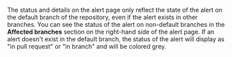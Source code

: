 The status and details on the alert page only reflect the state of the alert on the default branch of the repository, even if the alert exists in other branches. You can see the status of the alert on non-default branches in the **Affected branches** section on the right-hand side of the alert page. If an alert doesn't exist in the default branch, the status of the alert will display as "in pull request" or "in branch" and will be colored grey.